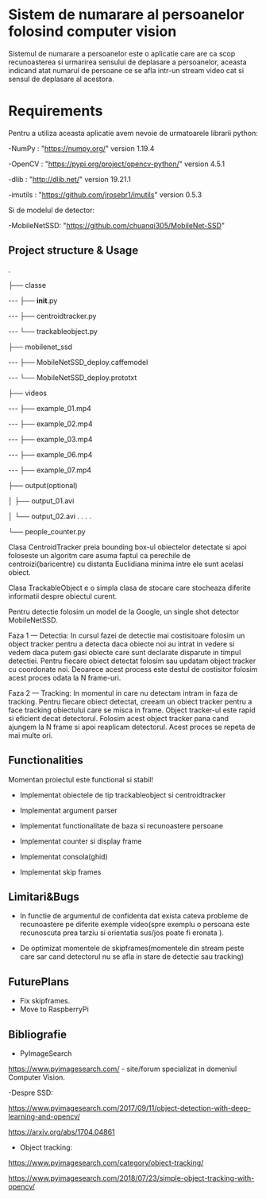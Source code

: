 # Sistem de numarare al persoanelor folosind computer vision
Sistemul de numarare a persoanelor este o aplicatie care are ca scop recunoasterea si urmarirea sensului de deplasare a persoanelor, aceasta indicand atat numarul de persoane ce se afla intr-un stream video cat si sensul de deplasare al acestora.

# Requirements

Pentru a utiliza aceasta aplicatie avem nevoie de urmatoarele librarii python:



-NumPy : "https://numpy.org/" version 1.19.4

-OpenCV : "https://pypi.org/project/opencv-python/" version 4.5.1

-dlib : "http://dlib.net/" version  19.21.1

-imutils : "https://github.com/jrosebr1/imutils" version 0.5.3

Si de modelul de detector:

-MobileNetSSD: "https://github.com/chuanqi305/MobileNet-SSD" 





## Project structure & Usage

.

├── classe

---  ├── __init__.py

---  ├── centroidtracker.py

--- └── trackableobject.py

├── mobilenet_ssd

---  ├── MobileNetSSD_deploy.caffemodel

---  └── MobileNetSSD_deploy.prototxt

├── videos

--- ├── example_01.mp4

--- ├──  example_02.mp4

--- ├──  example_03.mp4

--- ├──  example_06.mp4

--- ├──  example_07.mp4

├── output(optional)

│   ├── output_01.avi

│   └── output_02.avi
.
.
.
.

└── people_counter.py




Clasa CentroidTracker preia bounding box-ul obiectelor detectate si apoi foloseste un algoritm care asuma faptul ca perechile de centroizi(baricentre) cu distanta Euclidiana minima intre ele sunt acelasi obiect. 

Clasa TrackableObject e o simpla clasa de stocare care stocheaza diferite informatii despre obiectul curent.

Pentru detectie folosim un model de la Google, un single shot detector MobileNetSSD.


Faza 1 — Detectia: In cursul fazei de detectie mai costisitoare folosim un object tracker pentru a detecta daca obiecte noi au intrat in vedere si vedem daca putem gasi obiecte care sunt declarate disparute in timpul detectiei. Pentru fiecare obiect detectat folosim sau updatam object tracker cu coordonate noi. Deoarece acest process este destul de costisitor folosim acest proces odata la N frame-uri. 


Faza 2 — Tracking: In momentul in care nu detectam intram in faza de tracking. Pentru fiecare obiect detectat, creeam un obiect tracker pentru a face tracking obiectului care se misca in frame. Object tracker-ul este rapid si eficient decat detectorul. Folosim acest object tracker pana cand ajungem la N frame si apoi reaplicam detectorul. Acest proces se repeta de mai multe ori.



## Functionalities



Momentan proiectul este functional si stabil! 

- Implementat obiectele de tip trackableobject si centroidtracker

- Implementat argument parser

- Implementat functionalitate de baza si recunoastere persoane

- Implementat counter si display frame

- Implementat consola(ghid)

- Implementat skip frames




## Limitari&Bugs


- In functie de argumentul de confidenta dat exista cateva probleme de recunoastere pe diferite exemple video(spre exemplu o persoana este recunoscuta prea tarziu si orientatia sus/jos poate fi eronata ).

- De optimizat momentele de skipframes(momentele din stream peste care sar cand detectorul nu se afla in stare de detectie sau tracking)



## FuturePlans



- Fix skipframes.
- Move to RaspberryPi


## Bibliografie



- PyImageSearch 

https://www.pyimagesearch.com/ - site/forum specializat in domeniul Computer Vision.

-Despre SSD: 

https://www.pyimagesearch.com/2017/09/11/object-detection-with-deep-learning-and-opencv/ 

https://arxiv.org/abs/1704.04861

- Object tracking: 

https://www.pyimagesearch.com/category/object-tracking/

https://www.pyimagesearch.com/2018/07/23/simple-object-tracking-with-opencv/
